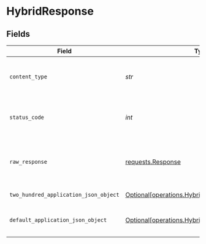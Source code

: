 # HybridResponse


## Fields

| Field                                                                                                    | Type                                                                                                     | Required                                                                                                 | Description                                                                                              |
| -------------------------------------------------------------------------------------------------------- | -------------------------------------------------------------------------------------------------------- | -------------------------------------------------------------------------------------------------------- | -------------------------------------------------------------------------------------------------------- |
| `content_type`                                                                                           | *str*                                                                                                    | :heavy_check_mark:                                                                                       | HTTP response content type for this operation                                                            |
| `status_code`                                                                                            | *int*                                                                                                    | :heavy_check_mark:                                                                                       | HTTP response status code for this operation                                                             |
| `raw_response`                                                                                           | [requests.Response](https://requests.readthedocs.io/en/latest/api/#requests.Response)                    | :heavy_check_mark:                                                                                       | Raw HTTP response; suitable for custom response parsing                                                  |
| `two_hundred_application_json_object`                                                                    | [Optional[operations.HybridResponseBody]](../../models/operations/hybridresponsebody.md)                 | :heavy_minus_sign:                                                                                       | Successful operation                                                                                     |
| `default_application_json_object`                                                                        | [Optional[operations.HybridResponseResponseBody]](../../models/operations/hybridresponseresponsebody.md) | :heavy_minus_sign:                                                                                       | Error fetching search results                                                                            |